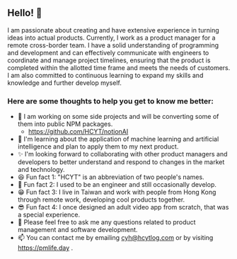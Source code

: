 ## Hello! 👋
I am passionate about creating and have extensive experience in turning ideas into actual products. Currently, I work as a product manager for a remote cross-border team. I have a solid understanding of programming and development and can effectively communicate with engineers to coordinate and manage project timelines, ensuring that the product is completed within the allotted time frame and meets the needs of customers. I am also committed to continuous learning to expand my skills and knowledge and further develop myself.

### Here are some thoughts to help you get to know me better:

- 🔭 I am working on some side projects and will be converting some of them into public NPM packages.
  - https://github.com/HCYT/notionAI 
- 🌱 I'm learning about the application of machine learning and artificial intelligence and plan to apply them to my next product.
- ✨ I'm looking forward to collaborating with other product managers and developers to better understand and respond to changes in the market and technology.
- 😆 Fun fact 1: "HCYT" is an abbreviation of two people's names.
- 🧐 Fun fact 2: I used to be an engineer and still occasionally develop.
- 😁 Fun fact 3: I live in Taiwan and work with people from Hong Kong through remote work, developing cool products together.
- 😎 Fun fact 4: I once designed an adult video app from scratch, that was a special experience.
- 💬 Please feel free to ask me any questions related to product management and software development.
- 📫 You can contact me by emailing cyh@hcytlog.com or by visiting https://pmlife.day .
